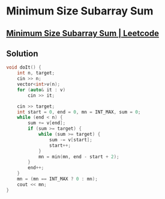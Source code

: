 # Minimum Size Subarray Sum

## [Minimum Size Subarray Sum | Leetcode](https://leetcode.com/problems/minimum-size-subarray-sum/)

## Solution
```cpp
void doIt() { 
    int n, target;
    cin >> n;
    vector<int>v(n);
    for (auto& it : v)
        cin >> it;

    cin >> target;
    int start = 0, end = 0, mn = INT_MAX, sum = 0;
    while (end < n) {
        sum += v[end];
        if (sum >= target) {
            while (sum >= target) {
                sum -= v[start];
                start++;
            }
            mn = min(mn, end - start + 2);
        }
        end++;
    }
    mn = (mn == INT_MAX ? 0 : mn);
    cout << mn;
}
```
